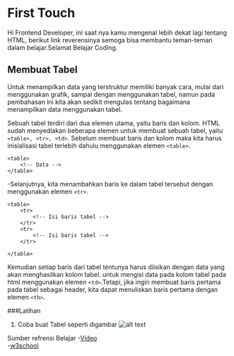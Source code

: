 # First Touch
Hi Frontend Developer, ini saat nya kamu mengenal lebih dekat lagi tentang HTML, berikut link reverensinya semoga bisa membantu teman-teman dalam belajar.Selamat Belajar Coding.

## Membuat Tabel

Untuk menampilkan data yang terstruktur memiliki banyak cara, mulai dari menggunakan grafik, sampai dengan menggunakan tabel, namun pada pembahasan ini kita akan sedikit mengulas tentang bagaimana menampilkan data menggunakan tabel.

Sebuah tabel terdiri dari dua elemen utama, yaitu baris dan kolom. HTML sudah menyediakan beberapa elemen untuk membuat sebuah tabel, yaitu `<table>, <tr>, <td>`. Sebelum membuat baris dan kolom maka kita harus inisialisasi tabel terlebih dahulu menggunakan elemen `<table>`.
```
<table>
    <!-- Data -->
</table>
```
-Selanjutnya, kita menambahkan baris ke dalam tabel tersebut dengan menggunakan elemen `<tr>`.
```
<table>
    <tr>
        <!-- Isi baris tabel -->
    </tr>
    <tr>
        <!-- Isi baris tabel -->
    </tr>
 
</table>
```
Kemudian setiap baris dari tabel tentunya harus diisikan dengan data yang akan menghasilkan kolom tabel. untuk mengisi data pada kolom tabel pada html menggunakan elemen `<td>`.Tetapi, jika ingin membuat baris pertama pada tabel sebagai header, kita dapat menuliskan baris pertama dengan elemen `<th>`.

###Latihan
1. Coba buat Tabel seperti digambar
![alt text](https://lh4.googleusercontent.com/6D58TU0Cs3AbHMXPalK0GgdlZaeRaVIXQSg44006FN1U5abflaF31W5UydcUzMbS8V5J8NdbllsAJeJo5ZxWw0ynGzV76C_E0eyiWjIYsH1eZchd0_ywiVFYeYQKWmux02iWG_UZ)

Sumber refrensi Belajar
-[Video](https://www.youtube.com/watch?v=m4PxGxaF8wY&feature=youtu.be)<br>
-[w3school](https://www.w3schools.com/html/html_tables.asp)
